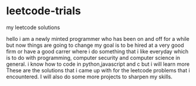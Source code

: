 # leetcode-trials
my leetcode solutions

hello i am a newly minted programmer who has been on and off for a while but now things are going to change
my goal is to be hired at a very good firm or have a good carrer where i do something that i like everyday which is to do with programming, computer security and computer science in general.
i know how to code in python,javascript and c but i will learn more
These are the solutions that i came up with for the leetcode problems that i encountered.
I will also do some more projects to sharpen my skills.
